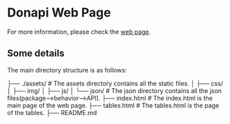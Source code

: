 # Donapi Web Page

For more information, please check the [web page](https://das-lab.github.io/Donapi/).

## Some details

The main directory structure is as follows:

├── ./assets/           # The assets directory contains all the static files.
│  ├── css/
│  ├── img/
│  ├── js/
│  └── json/            # The json directory contains all the json files(package-->behavior-->API).
├── index.html          # The index.html is the main page of the web page.
├── tables.html         # The tables.html is the page of the tables.
├── README.md           
